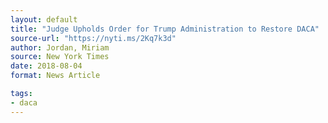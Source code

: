 ```yaml
---
layout: default
title: "Judge Upholds Order for Trump Administration to Restore DACA"
source-url: "https://nyti.ms/2Kq7k3d"
author: Jordan, Miriam
source: New York Times
date: 2018-08-04
format: News Article

tags:
- daca
---
```


